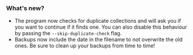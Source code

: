 ﻿### What's new?

* The program now checks for duplicate collections and will ask you if you want to continue if it finds one.
You can also disable this behaviour by passing the `--skip-duplicate-check` flag.
* Backups now include the date in the filename to not overwrite the old ones. 
Be sure to clean up your backups from time to time!